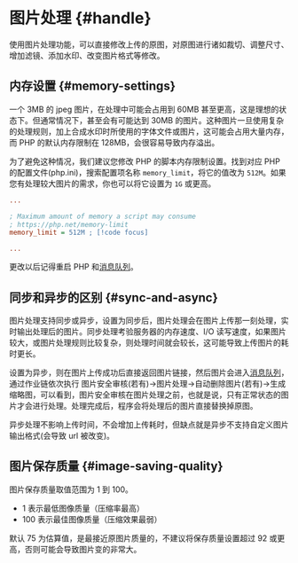 # 图片处理 {#handle}

使用图片处理功能，可以直接修改上传的原图，对原图进行诸如裁切、调整尺寸、增加滤镜、添加水印、改变图片格式等修改。

## 内存设置 {#memory-settings}

一个 3MB 的 jpeg 图片，在处理中可能会占用到 60MB 甚至更高，这是理想的状态下。但通常情况下，甚至会有可能达到 30MB 的图片。这种图片一旦使用复杂的处理规则，加上合成水印时所使用的字体文件或图片，这可能会占用大量内存，而 PHP 的默认内存限制在 128MB，会很容易导致内存溢出。

为了避免这种情况，我们建议您修改 PHP 的脚本内存限制设置。找到对应 PHP 的配置文件(php.ini)，搜索配置项名称 `memory_limit`，将它的值改为 `512M`。如果您有处理较大图片的需求，你也可以将它设置为 `1G` 或更高。

```ini
...

; Maximum amount of memory a script may consume
; https://php.net/memory-limit
memory_limit = 512M ; [!code focus]

...
```

更改以后记得重启 PHP 和[消息队列](./install#第四步-配置消息队列)。

## 同步和异步的区别 {#sync-and-async}

图片处理支持同步或异步，设置为同步后，图片处理会在图片上传那一刻处理，实时输出处理后的图片。同步处理考验服务器的内存速度、I/O 读写速度，如果图片较大，或图片处理规则比较复杂，则处理时间就会较长，这可能导致上传图片的耗时更长。

设置为异步，则在图片上传成功后直接返回图片链接，然后图片会进入[消息队列](./install#第四步-配置消息队列)，通过作业链依次执行 图片安全审核(若有)->图片处理->自动删除图片(若有)->生成缩略图，可以看到，图片安全审核在图片处理之前，也就是说，只有正常状态的图片才会进行处理。处理完成后，程序会将处理后的图片直接替换掉原图。

异步处理不影响上传时间，不会增加上传耗时，但缺点就是异步不支持自定义图片输出格式(会导致 url 被改变)。

## 图片保存质量 {#image-saving-quality}

图片保存质量取值范围为 1 到 100。

- 1 表示最低图像质量（压缩率最高）
- 100 表示最佳图像质量（压缩效果最弱）

默认 75 为估算值，是最接近原图片质量的，不建议将保存质量设置超过 92 或更高，否则可能会导致图片变的非常大。